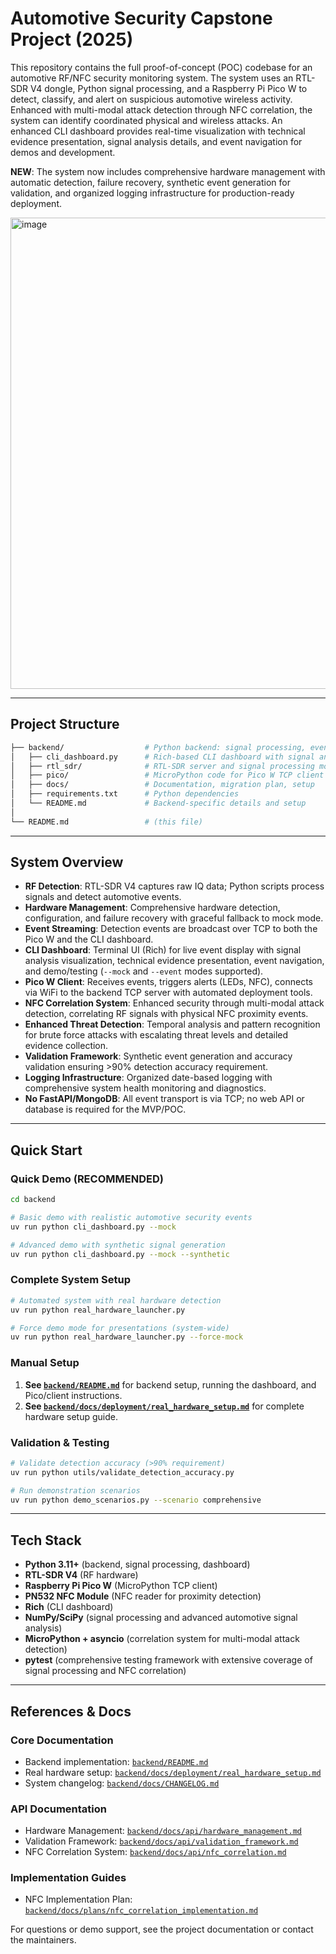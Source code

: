 # Automotive Security Capstone Project (2025)

This repository contains the full proof-of-concept (POC) codebase for an automotive RF/NFC security monitoring system. The system uses an RTL-SDR V4 dongle, Python signal processing, and a Raspberry Pi Pico W to detect, classify, and alert on suspicious automotive wireless activity. Enhanced with multi-modal attack detection through NFC correlation, the system can identify coordinated physical and wireless attacks. An enhanced CLI dashboard provides real-time visualization with technical evidence presentation, signal analysis details, and event navigation for demos and development.

**NEW**: The system now includes comprehensive hardware management with automatic detection, failure recovery, synthetic event generation for validation, and organized logging infrastructure for production-ready deployment.

<img width="1634" height="754" alt="image" src="https://github.com/user-attachments/assets/b2d988be-8661-441e-9f8b-632c85889117" />

---

## Project Structure

```sh
├── backend/                  # Python backend: signal processing, event streaming, dashboard, Pico client
│   ├── cli_dashboard.py      # Rich-based CLI dashboard with signal analysis and technical evidence (supports --mock and --event modes)
│   ├── rtl_sdr/              # RTL-SDR server and signal processing modules
│   ├── pico/                 # MicroPython code for Pico W TCP client
│   ├── docs/                 # Documentation, migration plan, setup
│   ├── requirements.txt      # Python dependencies
│   └── README.md             # Backend-specific details and setup
│
└── README.md                 # (this file)
```

---

## System Overview

- **RF Detection**: RTL-SDR V4 captures raw IQ data; Python scripts process signals and detect automotive events.
- **Hardware Management**: Comprehensive hardware detection, configuration, and failure recovery with graceful fallback to mock mode.
- **Event Streaming**: Detection events are broadcast over TCP to both the Pico W and the CLI dashboard.
- **CLI Dashboard**: Terminal UI (Rich) for live event display with signal analysis visualization, technical evidence presentation, event navigation, and demo/testing (`--mock` and `--event` modes supported).
- **Pico W Client**: Receives events, triggers alerts (LEDs, NFC), connects via WiFi to the backend TCP server with automated deployment tools.
- **NFC Correlation System**: Enhanced security through multi-modal attack detection, correlating RF signals with physical NFC proximity events.
- **Enhanced Threat Detection**: Temporal analysis and pattern recognition for brute force attacks with escalating threat levels and detailed evidence collection.
- **Validation Framework**: Synthetic event generation and accuracy validation ensuring >90% detection accuracy requirement.
- **Logging Infrastructure**: Organized date-based logging with comprehensive system health monitoring and diagnostics.
- **No FastAPI/MongoDB**: All event transport is via TCP; no web API or database is required for the MVP/POC.

---

## Quick Start

### Quick Demo (RECOMMENDED)
```bash
cd backend

# Basic demo with realistic automotive security events
uv run python cli_dashboard.py --mock

# Advanced demo with synthetic signal generation
uv run python cli_dashboard.py --mock --synthetic
```

### Complete System Setup
```bash
# Automated system with real hardware detection
uv run python real_hardware_launcher.py

# Force demo mode for presentations (system-wide)
uv run python real_hardware_launcher.py --force-mock
```

### Manual Setup
1. **See [`backend/README.md`](backend/README.md)** for backend setup, running the dashboard, and Pico/client instructions.
2. **See [`backend/docs/deployment/real_hardware_setup.md`](backend/docs/deployment/real_hardware_setup.md)** for complete hardware setup guide.

### Validation & Testing
```bash
# Validate detection accuracy (>90% requirement)
uv run python utils/validate_detection_accuracy.py

# Run demonstration scenarios
uv run python demo_scenarios.py --scenario comprehensive
```

---

## Tech Stack

- **Python 3.11+** (backend, signal processing, dashboard)
- **RTL-SDR V4** (RF hardware)
- **Raspberry Pi Pico W** (MicroPython TCP client)
- **PN532 NFC Module** (NFC reader for proximity detection)
- **Rich** (CLI dashboard)
- **NumPy/SciPy** (signal processing and advanced automotive signal analysis)
- **MicroPython + asyncio** (correlation system for multi-modal attack detection)
- **pytest** (comprehensive testing framework with extensive coverage of signal processing and NFC correlation)

---

## References & Docs

### Core Documentation
- Backend implementation: [`backend/README.md`](backend/README.md)
- Real hardware setup: [`backend/docs/deployment/real_hardware_setup.md`](backend/docs/deployment/real_hardware_setup.md)
- System changelog: [`backend/docs/CHANGELOG.md`](backend/docs/CHANGELOG.md)

### API Documentation
- Hardware Management: [`backend/docs/api/hardware_management.md`](backend/docs/api/hardware_management.md)
- Validation Framework: [`backend/docs/api/validation_framework.md`](backend/docs/api/validation_framework.md)
- NFC Correlation System: [`backend/docs/api/nfc_correlation.md`](backend/docs/api/nfc_correlation.md)

### Implementation Guides
- NFC Implementation Plan: [`backend/docs/plans/nfc_correlation_implementation.md`](backend/docs/plans/nfc_correlation_implementation.md)

For questions or demo support, see the project documentation or contact the maintainers.
